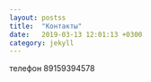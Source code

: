 ```yaml
---
layout: postss
title:  "Контакты"
date:   2019-03-13 12:01:13 +0300
category: jekyll
---
```

телефон 89159394578 
